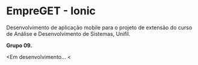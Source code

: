 # EmpreGET - Ionic
Desenvolvimento de aplicação mobile para o projeto de extensão do curso de Análise e Desenvolvimento de Sistemas, Unifil.

**Grupo 09.**

<Em desenvolvimento...
<
